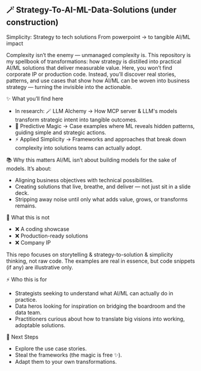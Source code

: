 ## 🪄 Strategy-To-AI-ML-Data-Solutions (under construction)
Simplicity: Strategy to tech solutions
From powerpoint → to tangible AI/ML impact

Complexity isn’t the enemy — unmanaged complexity is. This repository is my spellbook of transformations: how strategy is distilled into practical AI/ML solutions that deliver measurable value.
Here, you won’t find corporate IP or production code. Instead, you’ll discover real stories, patterns, and use cases that show how AI/ML can be woven into business strategy — turning the invisible into the actionable.

✨ What you’ll find here
- In research: 🪄 LLM Alchemy → How MCP server & LLM's models transform strategic intent into tangible outcomes.
- 🔮 Predictive Magic → Case examples where ML reveals hidden patterns, guiding simple and strategic actions.
- ⚡ Applied Simplicity → Frameworks and approaches that break down complexity into solutions teams can actually adopt.

📚 Why this matters
AI/ML isn’t about building models for the sake of models. It’s about:
- Aligning business objectives with technical possibilities.
- Creating solutions that live, breathe, and deliver — not just sit in a slide deck.
- Stripping away noise until only what adds value, grows, or transforms remains.

🚫 What this is not
- ❌ A coding showcase
- ❌ Production-ready solutions
- ❌ Company IP

This repo focuses on storytelling & strategy-to-solution & simplicity thinking, not raw code. The examples are real in essence, but code snippets (if any) are illustrative only.

⚡ Who this is for
- Strategists seeking to understand what AI/ML can actually do in practice.
- Data heros looking for inspiration on bridging the boardroom and the data team.
- Practitioners curious about how to translate big visions into working, adoptable solutions.

🧭 Next Steps
- Explore the use case stories.
- Steal the frameworks (the magic is free ✨).
- Adapt them to your own transformations.
